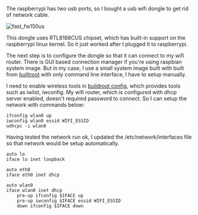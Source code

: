 The raspberrypi has two usb ports, so I bought a usb wifi dongle to get rid of network cable.

![fast_fw150us](http://farm9.staticflickr.com/8092/8530353671_eda125f75e_q.jpg)

This dongle uses RTL8188CUS chipset, which has built-in support on the raspberrypi linux kernel. So it just worked after I plugged it to raspberrypi.

The next step is to configure the dongle so that it can connect to my wifi router. There is GUI based connection manager if you're using raspbian system image. But in my case, I use a small system image built with built from [builtroot](https://github.com/rxwen/RaspberryPi-BuildRoot/) with only command line interface, I have to setup manually.

I need to enable wireless tools in [buildroot config](https://github.com/rxwen/RaspberryPi-BuildRoot/blob/master/configs/raspberrypi_simple_defconfig), which provides tools such as iwlist, iwconfig. My wifi router, which is configured with dhcp server enabled, doesn't required password to connect. So I can setup the network with commands below:

    ifconfig wlan0 up
    iwconfig wlan0 essid WIFI_ESSID
    udhcpc -i wlan0

Having tested the network run ok, I updated the /etc/network/interfaces file so that network would be setup automatically.

    auto lo
    iface lo inet loopback

    auto eth0
    iface eth0 inet dhcp

    auto wlan0
    iface wlan0 inet dhcp
        pre-up ifconfig $IFACE up
        pre-up iwconfig $IFACE essid WIFI_ESSID
        down ifconfig $IFACE down

